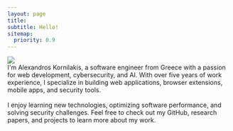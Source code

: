 ```yaml
---
layout: page
title: 
subtitle: Hello!
sitemap:
  priority: 0.9
---
```


<img src="[{{ '' | prepend: site.baseurl }}](https://pic.onlinewebfonts.com/thumbnails/icons_486505.svg)" id="about-img">

<div style="text-align: left" id="describe-text">
I'm Alexandros Kornilakis, a software engineer from Greece with a passion for web development, cybersecurity, and AI. With over five years of work experience, I specialize in building web applications, browser extensions, mobile apps, and security tools.
<br/>
<br/>
I enjoy learning new technologies, optimizing software performance, and solving security challenges. Feel free to check out my GitHub, research papers, and projects to learn more about my work.
</div>
